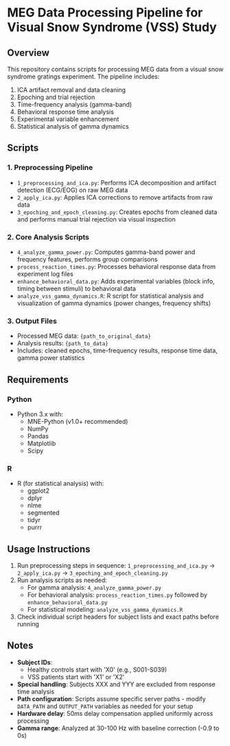# MEG Data Processing Pipeline for Visual Snow Syndrome (VSS) Study

## Overview
This repository contains scripts for processing MEG data from a visual snow syndrome gratings experiment. The pipeline includes:
1. ICA artifact removal and data cleaning
2. Epoching and trial rejection
3. Time-frequency analysis (gamma-band)
4. Behavioral response time analysis
5. Experimental variable enhancement
6. Statistical analysis of gamma dynamics

## Scripts

### 1. Preprocessing Pipeline
- `1_preprocessing_and_ica.py`: Performs ICA decomposition and artifact detection (ECG/EOG) on raw MEG data
- `2_apply_ica.py`: Applies ICA corrections to remove artifacts from raw data
- `3_epoching_and_epoch_cleaning.py`: Creates epochs from cleaned data and performs manual trial rejection via visual inspection

### 2. Core Analysis Scripts
- `4_analyze_gamma_power.py`: Computes gamma-band power and frequency features, performs group comparisons
- `process_reaction_times.py`: Processes behavioral response data from experiment log files
- `enhance_behavioral_data.py`: Adds experimental variables (block info, timing between stimuli) to behavioral data
- `analyze_vss_gamma_dynamics.R`: R script for statistical analysis and visualization of gamma dynamics (power changes, frequency shifts)

### 3. Output Files
- Processed MEG data: `{path_to_original_data}`
- Analysis results: `{path_to_data}`
- Includes: cleaned epochs, time-frequency results, response time data, gamma power statistics

## Requirements
### Python
- Python 3.x with:
  - MNE-Python (v1.0+ recommended)
  - NumPy
  - Pandas
  - Matplotlib
  - Scipy

### R
- R (for statistical analysis) with:
  - ggplot2
  - dplyr
  - nlme
  - segmented
  - tidyr
  - purrr

## Usage Instructions
1. Run preprocessing steps in sequence:
   `1_preprocessing_and_ica.py` → `2_apply_ica.py` → `3_epoching_and_epoch_cleaning.py`
2. Run analysis scripts as needed:
   - For gamma analysis: `4_analyze_gamma_power.py`
   - For behavioral analysis: `process_reaction_times.py` followed by `enhance_behavioral_data.py`
   - For statistical modeling: `analyze_vss_gamma_dynamics.R`
3. Check individual script headers for subject lists and exact paths before running

## Notes
- **Subject IDs**: 
  - Healthy controls start with 'X0' (e.g., S001-S039)
  - VSS patients start with 'X1' or 'X2'
- **Special handling**: Subjects XXX and YYY are excluded from response time analysis
- **Path configuration**: Scripts assume specific server paths - modify `DATA_PATH` and `OUTPUT_PATH` variables as needed for your setup
- **Hardware delay**: 50ms delay compensation applied uniformly across processing
- **Gamma range**: Analyzed at 30-100 Hz with baseline correction (-0.9 to 0s)
